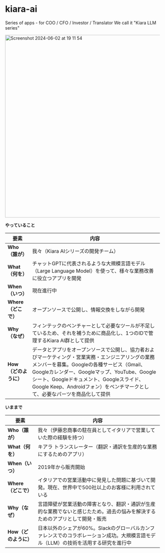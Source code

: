 # kiara-ai
Series of apps - for COO / CFO / Investor / Translator 
We call it "Kiara LLM series"

<img width="593" alt="Screenshot 2024-06-02 at 19 11 54" src="https://github.com/Kiara-Dev-Team/kiara-ai/assets/10541717/c7d95c4d-5f95-49f0-ac9a-2ed8a20a22a1">


**やっていること**

| 要素            | 内容                                                                                                                                                                                                                      |
|-----------------|---------------------------------------------------------------------------------------------------------------------------------------------------------------------------------------------------------------------------|
| **Who（誰が）**      | 我々（Kiara AIシリーズの開発チーム）                                                                                                                                                                                           |
| **What（何を）**     | チャットGPTに代表されるような大規模言語モデル（Large Language Model）を使って、様々な業務改善に役立つアプリを開発                                                                                                                        |
| **When（いつ）**     | 現在進行中                                                                                                                                                                                                                   |
| **Where（どこで）**  | オープンソースで公開し、情報交換をしながら開発                                                                                                                                                                                       |
| **Why（なぜ）**      | フィンテックのベンチャーとして必要なツールが不足しているため、それを補うために商品化し、1つのIDで管理するKiara AI群として提供                                                                                                               |
| **How（どのように）** | データとアプリをオープンソースで公開し、協力者およびマーケティング・営業実務・エンジニアリングの業務メンバーを募集。Googleの各種サービス（Gmail、Googleカレンダー、Googleマップ、YouTube、Googleシート、Googleドキュメント、Googleスライド、Google Keep、Androidフォン）をベンチマークとして、必要なパーツを商品化して提供 |





**いままで**

| 要素       | 内容                                                                                           |
|------------|------------------------------------------------------------------------------------------------|
| **Who（誰が）**     | 我々（伊藤忠商事の駐在員としてイタリアで営業していた際の経験を持つ）                                                  |
| **What（何を）**    | キアラ トランスレーター（翻訳・通訳を生産的な業務にするためのアプリ）                                                    |
| **When（いつ）**    | 2019年から販売開始                                                                                   |
| **Where（どこで）** | イタリアでの営業活動中に発見した問題に基づいて開発。現在、世界中で500社以上のお客様に利用されている                                |
| **Why（なぜ）**     | 言語障壁が営業活動の障害となり、翻訳・通訳が生産的な業務でないと感じたため。過去の悩みを解決するためのアプリとして開発・販売                        |
| **How（どのように）**| 日本以外のシェアが60%。Slackのグローバルカンファレンスでのコラボレーション成功。大規模言語モデル（LLM）の技術を活用する研究を進行中 |



